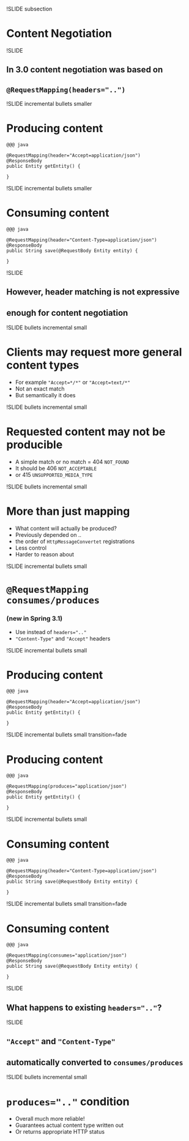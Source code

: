 !SLIDE subsection
# Content Negotiation 

!SLIDE
## In 3.0 content negotiation was based on
## `@RequestMapping(headers="..")`

!SLIDE incremental bullets smaller
# Producing content

    @@@ java

    @RequestMapping(header="Accept=application/json")
    @ResponseBody
    public Entity getEntity() {

    }

!SLIDE incremental bullets smaller
# Consuming content

    @@@ java

    @RequestMapping(header="Content-Type=application/json")
    @ResponseBody
    public String save(@RequestBody Entity entity) {

    }

!SLIDE
## However, header matching is not expressive
## enough for content negotiation

!SLIDE bullets incremental small
# Clients may request more general content types

* For example `"Accept=*/*"` or `"Accept=text/*"`
* Not an exact match
* But semantically it does

!SLIDE bullets incremental small
# Requested content may not be producible

* A simple match or no match = 404 `NOT_FOUND`
* It should be 406 `NOT_ACCEPTABLE` 
* or 415 `UNSUPPORTED_MEDIA_TYPE` 

!SLIDE bullets incremental small
# More than just mapping

* What content will actually be produced?
* Previously depended on .. 
* the order of `HttpMessageConvertet` registrations
* Less control
* Harder to reason about

!SLIDE incremental bullets small
# `@RequestMapping` <br> `consumes/produces`
### (new in Spring 3.1)

* Use instead of `headers=".."`
* `"Content-Type"` and `"Accept"` headers

!SLIDE incremental bullets small
# Producing content

    @@@ java

    @RequestMapping(header="Accept=application/json")
    @ResponseBody
    public Entity getEntity() {

    }

!SLIDE incremental bullets small transition=fade
# Producing content

    @@@ java

    @RequestMapping(produces="application/json")
    @ResponseBody
    public Entity getEntity() {

    }

!SLIDE incremental bullets small
# Consuming content

    @@@ java

    @RequestMapping(header="Content-Type=application/json")
    @ResponseBody
    public String save(@RequestBody Entity entity) {

    }

!SLIDE incremental bullets small transition=fade
# Consuming content

    @@@ java

    @RequestMapping(consumes="application/json")
    @ResponseBody
    public String save(@RequestBody Entity entity) {

    }

!SLIDE
## What happens to existing `headers=".."`?

!SLIDE
## `"Accept"` and `"Content-Type"`
## automatically converted to `consumes/produces`

!SLIDE bullets incremental small
# `produces=".."` condition

* Overall much more reliable!
* Guarantees actual content type written out
* Or returns appropriate HTTP status




